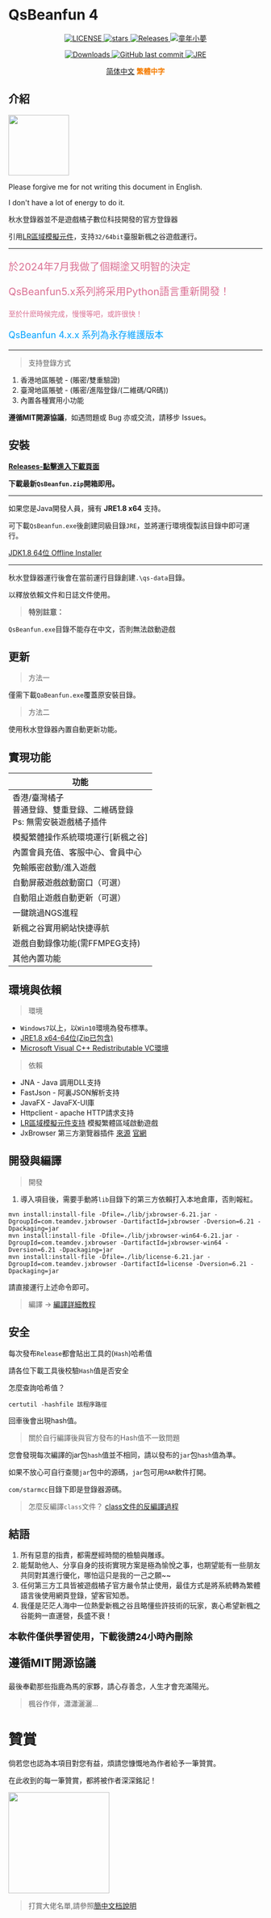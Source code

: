 # QsBeanfun 4

<p align="center">
    <a target="_blank" href="https://github.com/starmcc/qs-beanfun/blob/master/LICENSE">
        <img alt="LICENSE" src="https://img.shields.io/badge/License-MIT-lightgrey"/>
    </a>
    <a target="_blank" href="https://github.com/starmcc/qs-beanfun">
        <img alt="stars" src="https://img.shields.io/github/stars/starmcc/qs-beanfun?label=Stars"/>
    </a>
    <a target="_blank" href="https://github.com/starmcc/qs-beanfun/releases/latest">
        <img alt="Releases" src="https://img.shields.io/github/v/release/starmcc/qs-beanfun?display_name=tag&label=Latest&color=red"/>
    </a>
    <a target="_blank" href="https://www.qstms.com/">
        <img alt="童年小夢" src="https://img.shields.io/badge/HomePage-%E7%AB%A5%E5%B9%B4%E5%B0%8F%E6%A2%A6-orange"/>
    </a>
  </p>
<p align="center">
    <a target="_blank" href="https://github.com/starmcc/qs-beanfun/releases/latest">
        <img alt="Downloads" src="https://img.shields.io/github/downloads/starmcc/qs-beanfun/total?label=Downloads"/>
    </a>
    <a target="_blank" href="https://github.com/starmcc/qs-beanfun/commits/master">
        <img alt="GitHub last commit" src="https://img.shields.io/github/last-commit/starmcc/qs-beanfun?label=LastCommit">
    </a>
    <a target="_blank" href="https://www.oracle.com/java/technologies/downloads/#jre8-windows">
        <img alt="JRE" src="https://img.shields.io/badge/JVM-1.8(64bit)-8d38dc"/>
    </a>
</p>
<p align="center">
    <a href="./README.md">简体中文</a>
    <span style="font-weight:bold;color:#F57C00;">繁體中字</span>
</p>

## 介紹

<image style="width: 120px; height: 120px;" src="./src/main/resources/static/images/ico.png"></image>

Please forgive me for not writing this document in English.

I don't have a lot of energy to do it.

秋水登錄器並不是遊戲橘子數位科技開發的官方登錄器

引用[LR區域模擬元件](https://github.com/InWILL/Locale_Remulator)，支持`32/64bit`臺服新楓之谷遊戲運行。

---

<p style="font-size: 20px;color: palevioletred">於2024年7月我做了個糊塗又明智的決定</p>
<p style="font-size: 20px;color: palevioletred">QsBeanfun5.x系列將采用Python語言重新開發！</p>
<p style="color: palevioletred">至於什麽時候完成，慢慢等吧，或許很快！</p>
<p style="font-size: 18px;color: #00a1ff">QsBeanfun 4.x.x 系列為永存維護版本</p>

---

> 支持登錄方式

1. 香港地區賬號 - (賬密/雙重驗證)
2. 臺灣地區賬號 - (賬密/進階登錄/(二維碼/QR碼))
3. 內置各種實用小功能

**遵循MIT開源協議**，如遇問題或 Bug 亦或交流，請移步 Issues。

## 安裝

[**Releases-點擊進入下載頁面**](https://github.com/starmcc/qs-beanfun/releases)

**下載最新`QsBeanfun.zip`開箱即用。**

---

如果您是Java開發人員，擁有 **JRE1.8 x64** 支持。

可下載`QsBeanfun.exe`後創建同級目錄`JRE`，並將運行環境復製該目錄中即可運行。

[JDK1.8 64位 Offline Installer](https://www.oracle.com/java/technologies/downloads/#java8-windows)

---

秋水登錄器運行後會在當前運行目錄創建`.\qs-data`目錄。

以釋放依賴文件和日誌文件使用。

> **特別註意：**

`QsBeanfun.exe`目錄不能存在中文，否則無法啟動遊戲

## 更新

> 方法一

僅需下載`QaBeanfun.exe`覆蓋原安裝目錄。

> 方法二

使用秋水登錄器內置自動更新功能。

## 實現功能

| 功能                                              |
|-------------------------------------------------|
| 香港/臺灣橘子 <br/>普通登錄、雙重登錄、二維碼登錄<br/>Ps: 無需安裝遊戲橘子插件 |
| 模擬繁體操作系統環境運行[新楓之谷]                              |
| 內置會員充值、客服中心、會員中心                                |
| 免輸賬密啟動/進入遊戲                                     |
| 自動屏蔽遊戲啟動窗口（可選）                                  |
| 自動阻止遊戲自動更新（可選）                                  | 
| 一鍵跳過NGS進程                                       | 
| 新楓之谷實用網站快捷導航                                    |
| 遊戲自動錄像功能(需FFMPEG支持)                             |
| 其他內置功能                                          |

## 環境與依賴

> 環境
 
- `Windows7`以上，以`Win10`環境為發布標準。
- [JRE1.8 x64-64位(Zip已包含)](https://www.oracle.com/java/technologies/downloads/#jre8-windows)
- [Microsoft Visual C++ Redistributable VC環境](https://aka.ms/vs/17/release/vc_redist.x64.exe)

> 依賴

- JNA - Java 調用DLL支持
- FastJson - 阿裏JSON解析支持
- JavaFX - JavaFX-UI庫
- Httpclient - apache HTTP請求支持
- [LR區域模擬元件支持](https://github.com/InWILL/Locale_Remulator) 模擬繁體區域啟動遊戲
- JxBrowser
  第三方瀏覽器插件 [來源](https://blog.csdn.net/weixin_43852094/article/details/121157752) [官網](https://jxbrowser-support.teamdev.com/)

## 開發與編譯

> 開發

1. 導入項目後，需要手動將`lib`目錄下的第三方依賴打入本地倉庫，否則報紅。

```
mvn install:install-file -Dfile=./lib/jxbrowser-6.21.jar -DgroupId=com.teamdev.jxbrowser -DartifactId=jxbrowser -Dversion=6.21 -Dpackaging=jar
mvn install:install-file -Dfile=./lib/jxbrowser-win64-6.21.jar -DgroupId=com.teamdev.jxbrowser -DartifactId=jxbrowser-win64 -Dversion=6.21 -Dpackaging=jar
mvn install:install-file -Dfile=./lib/license-6.21.jar -DgroupId=com.teamdev.jxbrowser -DartifactId=license -Dversion=6.21 -Dpackaging=jar
```

請直接運行上述命令即可。

> 編譯 -> [編譯詳細教程](./build/README.md)

## 安全

每次發布`Release`都會貼出工具的(`Hash`)哈希值

請各位下載工具後校驗`Hash`值是否安全

怎麼查詢哈希值？

```
certutil -hashfile 該程序路徑
```

回車後會出現hash值。

> 關於自行編譯後與官方發布的Hash值不一致問題

您會發現每次編譯的jar包`hash`值並不相同，請以發布的`jar`包`hash`值為準。

如果不放心可自行查閱`jar`包中的源碼，`jar`包可用`RAR`軟件打開。

`com/starmcc`目錄下即是登錄器源碼。

> 怎麼反編譯`class`文件？ [class文件的反編譯過程](https://blog.csdn.net/qq_39674002/article/details/109735298)

## 結語

1. 所有惡意的指責，都需歷經時間的檢驗與雕琢。
2. 能幫助他人、分享自身的技術實現方案是極為愉悅之事，也期望能有一些朋友共同對其進行優化，哪怕這只是我的一己之願~~
3. 任何第三方工具皆被遊戲橘子官方嚴令禁止使用，最佳方式是將系統轉為繁體語言後使用網頁登錄，望客官知悉。
4. 我僅是茫茫人海中一位熱愛新楓之谷且略懂些許技術的玩家，衷心希望新楓之谷能夠一直運營，長盛不衰！

**<p style="font-size:18px">本軟件僅供學習使用，下載後請24小時內刪除</p>**
**<p style="font-size:22px">遵循MIT開源協議</p>**

最後奉勸那些指鹿為馬的家夥，請心存善念，人生才會充滿陽光。

> 楓谷作伴，瀟瀟灑灑...

# 贊賞

倘若您也認為本項目對您有益，煩請您慷慨地為作者給予一筆贊賞。

在此收到的每一筆贊賞，都將被作者深深銘記！

<image style="width: 200px; height: 200px;" src="./Appreciate.png"></image>

> 打賞大佬名單,請參照[簡中文档說明](./README.md)